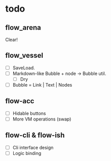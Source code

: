 # todo

## flow_arena
Clear!

## flow_vessel
- [ ] SaveLoad.
- [ ] Markdown-like Bubble + node -> Bubble util.
  - [ ] Dry
- [ ] Bubble = Link | Text | Nodes

## flow-acc
- [ ] Hidable buttons
- [ ] More VM operations (swap)

## flow-cli & flow-ish
- [ ] Cli interface design
- [ ] Logic binding
